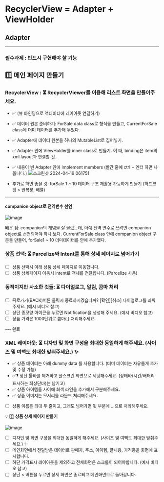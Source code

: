 # RecyclerView = Adapter + ViewHolder
## Adapter
---
### 필수과제 :  반드시 구현해야 할 기능
## 1️⃣ 메인 페이지 만들기

### RecyclerView : ⏳ RecyclerViewer를 이용해 리스트 화면을 만들어주세요.
- ✅ (뷰 바인딩으로 액티비티에 레이아웃 연결하기)
- ✅ 데이터 원본 준비하기: ForSale data class로 형식을 만들고, CurrentForSale class에 더미 데이터를 추가해 두었다.
- ✅ Adapter에 데이터 원본을 하나의 MutableList로 집어넣기.
- ✅ Adapter 안에 ViewHolder를 inner class로 만들기. 이 때, binding은 item의 xml layout과 연결할 것.
- ✅ 내용이 빈 Adapter 안에 Implement members (빨간 줄에 ctrl + 엔터 하면 나옵니다.)
![스크린샷 2024-04-19 061751](https://github.com/agriades/SpartaCodingClub-AndroidKotlinBasic-AppleMarket/assets/75528131/63384310-1996-4643-8fc9-2f6fb321ddbe)

- 추가로 하면 좋을 것: forSale 1 ~ 10 데이터 구조 재활용 가능하게 만들기 (하드코딩 > 반복문, 배열)
---
#### companion object로 전역변수 선언

![image](https://github.com/agriades/SpartaCodingClub-AndroidKotlinBasic-AppleMarket/assets/75528131/0181764e-24ab-4148-b0a0-1943a111b97f)

배운 점: companion의 개념을 잘 몰랐는데, 아예 전역 변수로 쓰려면 companion object로 선언되어야 하나 보다.
CurrentForSale class 안에 companion object 구문을 만들어, forSale1 ~ 10 더미데이터를 안에 추가했다.

### 상품 선택: ⏳ Parcelize와 Intent를 통해 상세 페이지로 넘어가기
- [ ]  상품 선택시 아래 상품 상세 페이지로 이동합니다.
- [ ]  상품 상세페이지 이동시 intent로 객체를 전달합니다. (Parcelize 사용)

### 동적이지만 사소한 것들: ⏳ 다이얼로그, 알림, 콤마 처리
- [ ]  뒤로가기(BACK)버튼 클릭시 종료하시겠습니까? [확인][취소] 다이얼로그를 띄워주세요. (예시 비디오 참고)
- [ ]  상단 종모양 아이콘을 누르면 Notification을 생성해 주세요. (예시 비디오 참고)
- [ ]  상품 가격은 1000단위로 콤마(,) 처리해주세요.

--- 완료
### XML 레이아웃: ⏳ 디자인 및 화면 구성을 최대한 동일하게 해주세요. (사이즈 및 여백도 최대한 맞춰주세요.) ✨
- ✅  상품 데이터는 아래 dummy data 를 사용합니다. (더미 데이터는 자유롭게 추가 및 수정 가능)
- ✅❓  상단 툴바를 제거하고 풀스크린 화면으로 세팅해주세요.  (상태바(시간/배터리 표시하는 최상단바)는 남기고)
- ✅  상품 아이템들 사이에 회색 라인을 추가해서 구분해주세요.
- ✅  상품 이미지는 모서리를 라운드 처리해주세요.
- [ ]  상품 이름은 최대 두 줄이고, 그래도 넘어가면 뒷 부분에 …으로 처리해주세요.


💡 2️⃣ **상품 상세 페이지 만들기**

![image](https://github.com/agriades/SpartaCodingClub-AndroidKotlinBasic-AppleMarket/assets/75528131/b5a486ef-8002-44d7-b892-97bcf24a17e9)

- [ ]  디자인 및 화면 구성을 최대한 동일하게 해주세요. (사이즈 및 여백도 최대한 맞춰주세요.) ✨
- [ ]  메인화면에서 전달받은 데이터로 판매자, 주소, 아이템, 글내용, 가격등을 화면에 표시합니다.
- [ ]  하단 가격표시 레이아웃을 제외하고 전체화면은 스크롤이 되어야합니다. (예시 비디오 참고)
- [ ]  상단 < 버튼을 누르면 상세 화면은 종료되고 메인화면으로 돌아갑니다.
